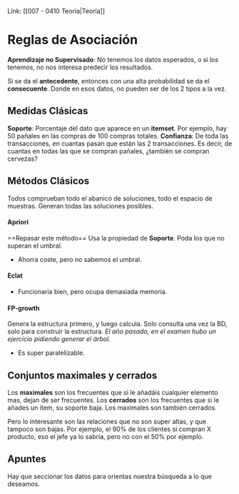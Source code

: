 Link: [[007 - 0410 Teoria|Teoría]]


# Reglas de Asociación
**Aprendizaje no Supervisado**: No tenemos los datos esperados, o si los tenemos, no nos interesa predecir los resultados.

Si se da el **antecedente**, entonces con una alta probabilidad se da el **consecuente**.
Donde en esos datos, no pueden ser de los 2 tipos a la vez.


## Medidas Clásicas
**Soporte**: Porcentaje del dato que aparece en un **itemset**. Por ejemplo, hay 50 pañales en las compras de 100 compras totales.
**Confianza**: De toda las transacciones, en cuantas pasan que están las 2 transacciones. Es decir, de cuantas en todas las que se compran pañales, ¿también se compran cervezas?

## Métodos Clásicos
Todos comprueban todo el abanico de soluciones, todo el espacio de muestras. Generan todas las soluciones posibles.
#### Apriori
==Repasar este método==
Usa la propiedad de **Soporte**. Poda los que no superan el umbral.
- Ahorra coste, pero no sabemos el umbral.

#### Eclat
- Funcionaria bien, pero ocupa demasiada memoria.
#### FP-growth
Genera la estructura primero, y luego calcula. Solo consulta una vez la BD, solo para construir la estructura.
_El año pasado, en el examen hubo un ejercicio pidiendo generar el árbol._
- Es super paralelizable.

## Conjuntos maximales y cerrados 
Los **maximales** son los frecuentes que si le añadáis cualquier elemento mas, dejan de ser frecuentes.
Los **cerrados** son los frecuentes que si le añades un ítem, su soporte baja. Los maximales son también cerrados.

Pero lo interesante son las relaciones que no son super altas, y que tampoco son bajas. Por ejemplo, el 90% de los clientes si compran X producto, eso el jefe ya lo sabría, pero no con el 50% por ejemplo.


## Apuntes
Hay que seccionar los datos para orientas nuestra búsqueda a lo que deseamos.
